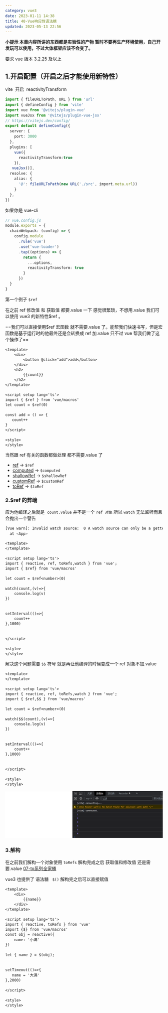 ```yaml
---
category: vue3
date: 2023-01-11 14:38
title: 40-Vue响应性语法糖
updated: 2023-05-13 22:56
---
```


**小提示 本章内容所讲的东西都是实验性的产物 暂时不要再生产环境使用，自己开发玩可以使用，不过大体框架应该不会变了。**

要求 vue 版本 3.2.25 及以上

## 1.开启配置（开启之后才能使用新特性）

vite  开启  reactivityTransform

```typescript
import { fileURLToPath, URL } from 'url'
import { defineConfig } from 'vite'
import vue from '@vitejs/plugin-vue'
import vueJsx from '@vitejs/plugin-vue-jsx'
// https://vitejs.dev/config/
export default defineConfig({
  server: {
    port: 3000
  },
  plugins: [
    vue({
      reactivityTransform:true
    }),
   vueJsx()],
  resolve: {
    alias: {
      '@': fileURLToPath(new URL('./src', import.meta.url))
    }
  },
})
```

如果你是 vue-cli

```ts
// vue.config.js
module.exports = {
  chainWebpack: (config) => {
    config.module
      .rule('vue')
      .use('vue-loader')
      .tap((options) => {
        return {
          ...options,
          reactivityTransform: true
        }
      })
  }
}
```

 第一个例子 `$ref`

在之前 ref 修改值 和 获取值 都要.value 一下 感觉很繁琐，不想用.value 我们可以使用 vue3 的新特性$ref 。

==我们可以直接使用$ref 宏函数 就不需要.value 了。能帮我们快速书写，但是宏函数是基于运行时的他最终还是会转换成 ref 加.value 只不过 vue 帮我们做了这个操作了==

```vue
<template>
    <div>
        <button @click="add">add</button>
    </div>
    <h2>
        {{count}}
    </h2>
</template>

<script setup lang='ts'>
import { $ref } from 'vue/macros'
let count = $ref(0)

const add = () => {
   count++
}
</script>

<style>
</style>
```

当然跟 ref 有关的函数都做处理 都不需要.value 了

- [ref](https://cn.vuejs.org/api/reactivity-core.html#ref "ref") -> `$ref`
- [computed](https://cn.vuejs.org/api/reactivity-core.html#computed "computed") -> `$computed`
- [shallowRef](https://cn.vuejs.org/api/reactivity-advanced.html#shallowref "shallowRef") -> `$shallowRef`
- [customRef](https://cn.vuejs.org/api/reactivity-advanced.html#customref "customRef") -> `$customRef`
- [toRef](https://cn.vuejs.org/api/reactivity-utilities.html#toref "toRef") -> `$toRef`

### 2.$ref 的弊端

应为他编译之后就是  `count.value` 并不是一个 `ref 对象` 所以 `watch` 无法监听而且会抛出一个警告

```sh
[Vue warn]: Invalid watch source:  0 A watch source can only be a getter/effect function, a ref, a reactive object, or an array of these types.
  at <App>
```

```vue
<template>
</template>

<script setup lang='ts'>
import { reactive, ref, toRefs,watch } from 'vue';
import { $ref} from 'vue/macros'

let count = $ref<number>(0)

watch(count,(v)=>{
    console.log(v)
})


setInterval(()=>{
    count++
},1000)


</script>

<style>
</style>
```

解决这个问题需要 `$$` 符号 就是再让他编译的时候变成一个 ref 对象不加.value

```vue
<template>
</template>

<script setup lang='ts'>
import { reactive, ref, toRefs,watch } from 'vue';
import { $ref,$$ } from 'vue/macros'

let count = $ref<number>(0)

watch($$(count),(v)=>{
    console.log(v)
})


setInterval(()=>{
    count++
},1000)


</script>

<style>
</style>
```

![](./_images/image-2023-01-11_14-45-04-388-40-Vue响应性语法糖.png)

### 3.解构  

在之前我们解构一个对象使用 `toRefs` 解构完成之后 获取值和修改值 还是需要.value [07-to系列全家桶](07-to系列全家桶.md)

vue3 也提供了 语法糖   `$()` 解构完之后可以直接赋值

```vue
<template>
    <div>
        {{name}}
    </div>
</template>

<script setup lang='ts'>
import { reactive, toRefs } from 'vue'
import {$} from 'vue/macros'
const obj = reactive({
    name: '小满'
})

let { name } = $(obj);


setTimeout(()=>{
   name = '大满'
},2000)

</script>

<style>
</style>
```